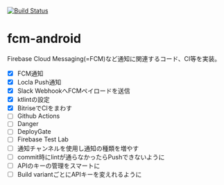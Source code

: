 [![Build Status](https://app.bitrise.io/app/2cbe9beac1c1608b/status.svg?token=XC2UU4SVXH0riraHDOROvQ&branch=master)](https://app.bitrise.io/app/2cbe9beac1c1608b)

# fcm-android
Firebase Cloud Messaging(=FCM)など通知に関連するコード、CI等を実装。
- [x] FCM通知
- [x] Locla Push通知
- [x] Slack WebhookへFCMペイロードを送信
- [x] ktlintの設定
- [x] BitriseでCIをまわす
- [ ] Github Actions
- [ ] Danger
- [ ] DeployGate
- [ ] Firebase Test Lab
- [ ] 通知チャンネルを使用し通知の種類を増やす
- [ ] commit時にlintが通らなかったらPushできないように
- [ ] APIのキーの管理をスマートに
- [ ] Build variantごとにAPIキーを変えれるように